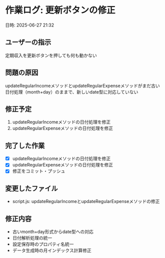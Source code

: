 # 作業ログ: 更新ボタンの修正
日時: 2025-06-27 21:32

## ユーザーの指示
定期収入を更新ボタンを押しても何も動かない

## 問題の原因
updateRegularIncomeメソッドとupdateRegularExpenseメソッドがまだ古い日付処理（month+day）のままで、新しいdate型に対応していない

## 修正予定
1. updateRegularIncomeメソッドの日付処理を修正
2. updateRegularExpenseメソッドの日付処理を修正

## 完了した作業
- [x] updateRegularIncomeメソッドの日付処理を修正
- [x] updateRegularExpenseメソッドの日付処理を修正
- [x] 修正をコミット・プッシュ

## 変更したファイル
- script.js: updateRegularIncomeとupdateRegularExpenseメソッドの修正

## 修正内容
- 古いmonth+day形式からdate型への対応
- 日付解析処理の統一
- 設定保存時のプロパティ名統一
- データ生成時の月インデックス計算修正